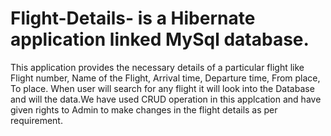 # Flight-Details- is a Hibernate application linked MySql database.
This application provides the necessary details of a particular flight like Flight number, Name of the Flight, Arrival time, Departure time, From place, To place.
When user will search for any flight it will look into the Database and will the data.We have used CRUD operation in this applcation and have given rights to Admin
to make changes in the flight details as per requirement.
